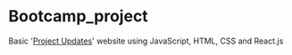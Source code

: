 # Bootcamp_project
Basic '[Project Updates](https://kw4mg.csb.app/)' website using JavaScript, HTML, CSS and React.js



